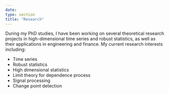 ```yaml
---
date: 
type: section
title: "Research"
---
```


During my PhD studies, I have been working on several theoretical research projects in high-dimensional time series and robust statistics, as well as their applications in engineering and finance. My current research interests including:

* Time series
* Robust statistics
* High dimensional statistics
* Limit theory for dependence process
* Signal processing
* Change point detection

